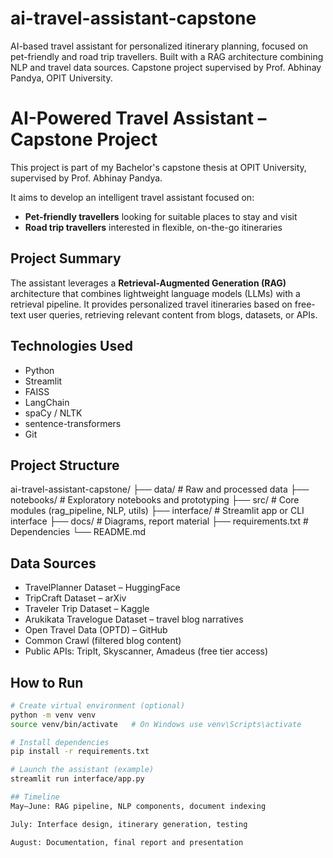 # ai-travel-assistant-capstone
AI-based travel assistant for personalized itinerary planning, focused on pet-friendly and road trip travellers. Built with a RAG architecture combining NLP and travel data sources. Capstone project supervised by Prof. Abhinay Pandya, OPIT University.

# AI-Powered Travel Assistant – Capstone Project

This project is part of my Bachelor's capstone thesis at OPIT University, supervised by Prof. Abhinay Pandya.

It aims to develop an intelligent travel assistant focused on:
- **Pet-friendly travellers** looking for suitable places to stay and visit  
- **Road trip travellers** interested in flexible, on-the-go itineraries  

## Project Summary

The assistant leverages a **Retrieval-Augmented Generation (RAG)** architecture that combines lightweight language models (LLMs) with a retrieval pipeline. It provides personalized travel itineraries based on free-text user queries, retrieving relevant content from blogs, datasets, or APIs.

## Technologies Used

- Python  
- Streamlit  
- FAISS  
- LangChain  
- spaCy / NLTK  
- sentence-transformers  
- Git  

## Project Structure

ai-travel-assistant-capstone/
├── data/ # Raw and processed data
├── notebooks/ # Exploratory notebooks and prototyping
├── src/ # Core modules (rag_pipeline, NLP, utils)
├── interface/ # Streamlit app or CLI interface
├── docs/ # Diagrams, report material
├── requirements.txt # Dependencies
└── README.md


## Data Sources

- TravelPlanner Dataset – HuggingFace  
- TripCraft Dataset – arXiv  
- Traveler Trip Dataset – Kaggle  
- Arukikata Travelogue Dataset – travel blog narratives  
- Open Travel Data (OPTD) – GitHub  
- Common Crawl (filtered blog content)  
- Public APIs: TripIt, Skyscanner, Amadeus (free tier access)

## How to Run

```bash
# Create virtual environment (optional)
python -m venv venv
source venv/bin/activate   # On Windows use venv\Scripts\activate

# Install dependencies
pip install -r requirements.txt

# Launch the assistant (example)
streamlit run interface/app.py

## Timeline
May–June: RAG pipeline, NLP components, document indexing

July: Interface design, itinerary generation, testing

August: Documentation, final report and presentation

